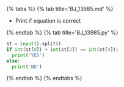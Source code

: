 {% tabs %}
{% tab title='BJ_13985.md' %}

* Print if equation is correct

{% endtab %}
{% tab title='BJ_13985.py' %}

```py
st = input().split()
if int(st[0]) + int(st[2]) == int(st[4]):
  print('YES')
else:
  print('NO')
```

{% endtab %}
{% endtabs %}